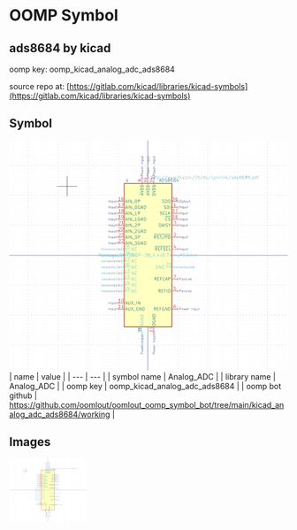 # OOMP Symbol  
## ads8684  by kicad  
  
oomp key: oomp_kicad_analog_adc_ads8684  
  
source repo at: [https://gitlab.com/kicad/libraries/kicad-symbols](https://gitlab.com/kicad/libraries/kicad-symbols)  
## Symbol  
  
[![working.png](working_600.png)](working.png)  
| name | value | 
| --- | --- | 
| symbol name | Analog_ADC | 
| library name | Analog_ADC | 
| oomp key | oomp_kicad_analog_adc_ads8684 | 
| oomp bot github | https://github.com/oomlout/oomlout_oomp_symbol_bot/tree/main/kicad_analog_adc_ads8684/working | 
## Images  
  
[![working.png](working_140.png)](working.png)  
